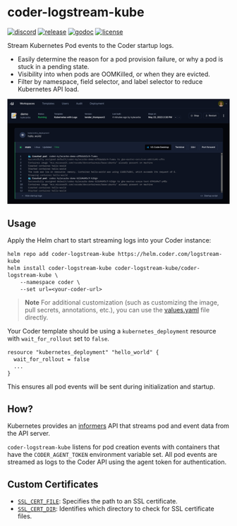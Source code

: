 # coder-logstream-kube

[![discord](https://img.shields.io/discord/747933592273027093?label=discord)](https://discord.gg/coder)
[![release](https://img.shields.io/github/v/tag/coder/coder-logstream-kube)](https://github.com/coder/envbuilder/pkgs/container/coder-logstream-kube)
[![godoc](https://pkg.go.dev/badge/github.com/coder/coder-logstream-kube.svg)](https://pkg.go.dev/github.com/coder/coder-logstream-kube)
[![license](https://img.shields.io/github/license/coder/coder-logstream-kube)](./LICENSE)

Stream Kubernetes Pod events to the Coder startup logs.

- Easily determine the reason for a pod provision failure, or why a pod is stuck in a pending state.
- Visibility into when pods are OOMKilled, or when they are evicted.
- Filter by namespace, field selector, and label selector to reduce Kubernetes API load.

![Log Stream](./scripts/demo.png)

## Usage

Apply the Helm chart to start streaming logs into your Coder instance:

```console
helm repo add coder-logstream-kube https://helm.coder.com/logstream-kube
helm install coder-logstream-kube coder-logstream-kube/coder-logstream-kube \
    --namespace coder \
    --set url=<your-coder-url>
```

> **Note**
> For additional customization (such as customizing the image, pull secrets, annotations, etc.), you can use the
> [values.yaml](https://github.com/coder/coder-logstream-kube/blob/main/values.yaml) file directly.

Your Coder template should be using a `kubernetes_deployment` resource with `wait_for_rollout` set to `false`.

```hcl
resource "kubernetes_deployment" "hello_world" {
  wait_for_rollout = false
  ...
}
```

This ensures all pod events will be sent during initialization and startup.

## How?

Kubernetes provides an [informers](https://pkg.go.dev/k8s.io/client-go/informers) API that streams pod and event data from the API server.

`coder-logstream-kube` listens for pod creation events with containers that have the `CODER_AGENT_TOKEN` environment variable set. All pod events are streamed as logs to the Coder API using the agent token for authentication.

## Custom Certificates

- [`SSL_CERT_FILE`](https://go.dev/src/crypto/x509/root_unix.go#L19): Specifies the path to an SSL certificate.
- [`SSL_CERT_DIR`](https://go.dev/src/crypto/x509/root_unix.go#L25): Identifies which directory to check for SSL certificate files.
